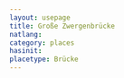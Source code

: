 ```yaml
---
layout: usepage
title: Große Zwergenbrücke
natlang:
category: places
hasinit:
placetype: Brücke
---
```

